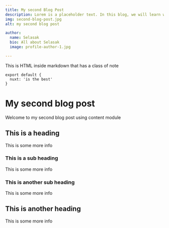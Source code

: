 ```yaml
---
title: My second Blog Post
description: Lorem is a placeholder text. In this blog, we will learn why lorem is used in most placeholder for many developers.
img: second-blog-post.jpg
alt: my second blog post

author:
  name: Selasak
  bio: All about Selasak
  image: profile-author-1.jpg

---
```


<!-- <author :author="author"></author> -->

<div class="p-4 mb-4 text-white bg-blue-500">
  This is HTML inside markdown that has a class of note
</div>

<info-box>
  <template #info-box>
    This is a vue component inside markdown using slots
  </template>
</info-box>

```
export default {
  nuxt: 'is the best'
}
```


# My second blog post

Welcome to my second blog post using content module

## This is a heading

This is some more info

### This is a sub heading

This is some more info

### This is another sub heading

This is some more info

## This is another heading

This is some more info